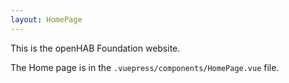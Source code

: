 ```yaml
---
layout: HomePage
---
```


This is the openHAB Foundation website.

The Home page is in the `.vuepress/components/HomePage.vue` file.
